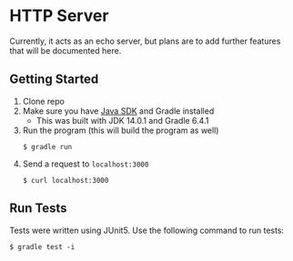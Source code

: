 # HTTP Server
Currently, it acts as an echo server, but plans are to add further features that will be documented here.

## Getting Started
1. Clone repo
2. Make sure you have [Java SDK](https://www.oracle.com/java/technologies/javase-downloads.html) and Gradle installed
    - This was built with JDK 14.0.1 and Gradle 6.4.1
3. Run the program (this will build the program as well)
    ```
    $ gradle run
    ```
4. Send a request to `localhost:3000`
    ```
    $ curl localhost:3000
    ```
   
## Run Tests
Tests were written using JUnit5. Use the following command to run tests:

```
$ gradle test -i
```

